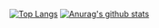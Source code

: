 [![Top Langs](https://github-readme-stats.vercel.app/api/top-langs/?username=httplucasReis)](https://github.com/anuraghazra/github-readme-stats)
[![Anurag's github stats](https://github-readme-stats.vercel.app/api?username=httplucasReis)](https://github.com/anuraghazra/github-readme-stats)

